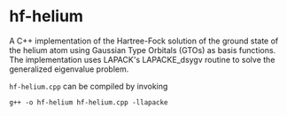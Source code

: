 # hf-helium
A C++ implementation of the Hartree-Fock solution of the ground state of the helium atom using Gaussian Type Orbitals (GTOs) as basis functions. The implementation uses LAPACK's LAPACKE_dsygv routine to solve the generalized eigenvalue problem. 

`hf-helium.cpp` can be compiled by invoking 
```
g++ -o hf-helium hf-helium.cpp -llapacke
```

